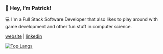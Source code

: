 ### 👋 Hey, I’m Patrick! 

💻 I'm a Full Stack Software Developer that also likes to play around with game development and other fun stuff in computer science.

[website](http://patrickdeniso.me/) | [linkedin](https://www.linkedin.com/in/patrick-deniso/)

[![Top Langs](https://github-readme-stats.vercel.app/api/top-langs/?username=thebigpaff)](https://github.com/anuraghazra/github-readme-stats)

